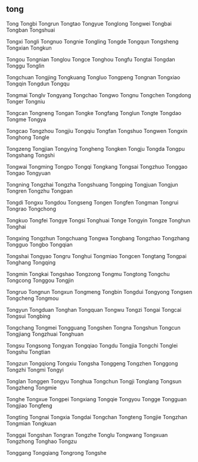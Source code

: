 tong
---

Tong Tongbi Tongrun Tongtao Tongyue Tonglong Tongwei Tongbai Tongban Tongshuai

Tongxi Tongli Tongnuo Tongnie Tongling Tongde Tongqun Tongsheng Tongxian Tongkun

Tongou Tongnian Tonglou Tongce Tonghou Tongfu Tongtai Tongdan Tonggu Tonglin

Tongchuan Tongjing Tongkuang Tongluo Tongpeng Tongnan Tongxiao Tongqin Tongdun Tongqu

Tongmai Tonglv Tongyang Tongchao Tongwo Tongnu Tongchen Tongdong Tonger Tongniu

Tongcan Tongneng Tongan Tongke Tongfang Tonglun Tongte Tongdao Tongme Tongya

Tongcao Tongzhou Tongjiu Tongqiu Tongfan Tongshuo Tongwen Tongxin Tonghong Tongle

Tongzeng Tongjian Tongying Tongheng Tongken Tongju Tongda Tongpu Tongshang Tongshi

Tongwai Tongming Tongpo Tongqi Tongkang Tongsai Tongzhuo Tonggao Tongao Tongyuan

Tongning Tongzhai Tongzha Tongshuang Tongping Tongjuan Tongjun Tongren Tongzhu Tongpan

Tongdi Tongxu Tongdou Tongseng Tongen Tongfen Tongman Tongrui Tongrao Tongchong

Tongkuo Tongfei Tongye Tongsi Tonghuai Tonge Tongyin Tongze Tonghun Tonghai

Tongxing Tongzhun Tongchuang Tongwa Tongbang Tongzhao Tongzhang Tongguo Tongbo   Tongqian

Tongshai Tongyao Tongru Tonghui Tongmiao Tongcen Tongtang Tongpai Tonghang Tongqing

Tongmin Tongkai Tongshao Tongzong Tongmu Tongtong Tongchu Tongcong Tonggou Tongjin

Tongruo Tongnun Tongxun Tongmeng Tongbin Tongdui Tongyong Tongsen Tongcheng Tongmou

Tongyun Tongduan Tonghan Tongquan Tongwu Tongzi Tongai Tongcai Tongsui Tongbing

Tongchang Tongmei Tongguang Tongshen Tongna Tongshun Tongcun Tongjiang Tongzhuai Tonghuan

Tongsu Tongsong Tongyan Tongqiao Tongdu Tongjia Tongchi Tonglei Tongshu Tongtian

Tongzun Tongqiong Tongxiu Tongsha Tonggeng Tongzhen Tonggong Tongzhi Tongmi Tongyi

Tonglan Tonggen Tongyu Tonghua Tongchun Tongji Tonglang Tongsun Tongzheng Tongmie

Tonghe Tongxue Tongpei Tongxiang Tongqie Tongyou Tongge Tongguan Tongjiao Tongfeng

Tongting Tongnai Tongxia Tongdai Tongchan Tongteng Tongjie Tongzhan Tongmian Tongkuan

Tonggai Tongshan Tongran Tongzhe Tonglu Tongwang Tongxuan Tongzhong Tonghao Tongzu

Tonggang Tongqiang Tongrong Tongshe 